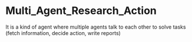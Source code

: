 # Multi_Agent_Research_Action
It is a kind of agent where multiple agents talk to each other to solve tasks (fetch information, decide action, write reports)
